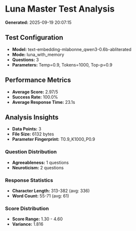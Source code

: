 # Luna Master Test Analysis

**Generated:** 2025-09-19 20:07:15

## Test Configuration
- **Model:** text-embedding-mlabonne_qwen3-0.6b-abliterated
- **Mode:** luna_with_memory
- **Questions:** 3
- **Parameters:** Temp=0.9, Tokens=1000, Top-p=0.9

## Performance Metrics
- **Average Score:** 2.97/5
- **Success Rate:** 100.0%
- **Average Response Time:** 23.1s

## Analysis Insights
- **Data Points:** 3
- **File Size:** 6132 bytes
- **Parameter Fingerprint:** T0.9_K1000_P0.9

### Question Distribution
- **Agreeableness:** 1 questions
- **Neuroticism:** 2 questions

### Response Statistics
- **Character Length:** 313-382 (avg: 336)
- **Word Count:** 55-71 (avg: 61)

### Score Distribution
- **Score Range:** 1.30 - 4.60
- **Variance:** 1.816
